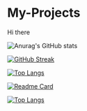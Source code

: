 # My-Projects
Hi there

![Anurag's GitHub stats](https://github-readme-stats.vercel.app/api?username=arjav19&show_icons=true&theme=radical)

[![GitHub Streak](http://github-readme-streak-stats.herokuapp.com?user=arjav19&theme=dark&hide_border=true)](https://git.io/streak-stats)

[![Top Langs](https://github-readme-stats.vercel.app/api/top-langs/?username=arjav19)](https://github.com/anuraghazra/github-readme-stats)

[![Readme Card](https://github-readme-stats.vercel.app/api/pin/?username=arjav19&repo=github-readme-stats)](https://github.com/anuraghazra/github-readme-stats)

[![Top Langs](https://github-readme-stats.vercel.app/api/top-langs/?username=arjav19&exclude_repo=github-readme-stats,anuraghazra.github.io)](https://github.com/anuraghazra/github-readme-stats)
